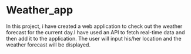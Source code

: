 # Weather_app
In this project, i have created a web application to check out the weather forecast for the current day.I have used an API to fetch real-time data and then add it to the application. The user will input his/her location and the weather forecast will be displayed. 
